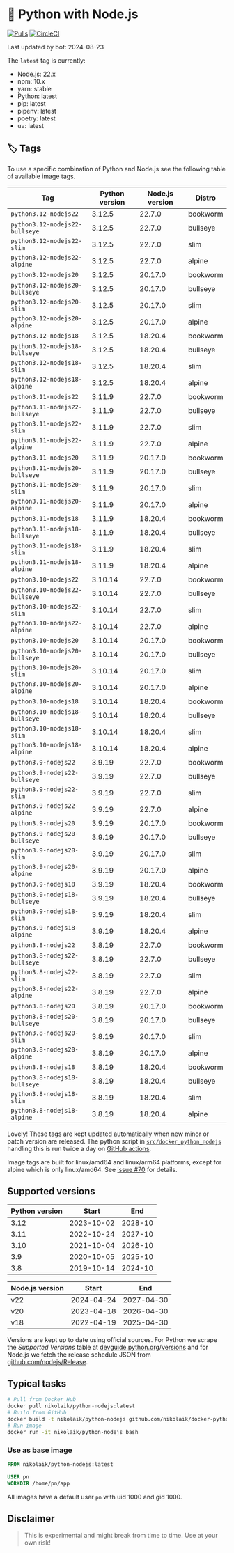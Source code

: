 # 🐳 Python with Node.js

[![Pulls](https://img.shields.io/docker/pulls/nikolaik/python-nodejs.svg?style=flat-square)](https://hub.docker.com/r/nikolaik/python-nodejs/)
[![CircleCI](https://img.shields.io/circleci/project/github/nikolaik/docker-python-nodejs.svg?style=flat-square)](https://circleci.com/gh/nikolaik/docker-python-nodejs)

Last updated by bot: 2024-08-23

The `latest` tag is currently:

- Node.js: 22.x
- npm: 10.x
- yarn: stable
- Python: latest
- pip: latest
- pipenv: latest
- poetry: latest
- uv: latest

## 🏷 Tags

To use a specific combination of Python and Node.js see the following table of available image tags.

<!-- TAGS_START -->

Tag | Python version | Node.js version | Distro
--- | --- | --- | ---
`python3.12-nodejs22` | 3.12.5 | 22.7.0 | bookworm
`python3.12-nodejs22-bullseye` | 3.12.5 | 22.7.0 | bullseye
`python3.12-nodejs22-slim` | 3.12.5 | 22.7.0 | slim
`python3.12-nodejs22-alpine` | 3.12.5 | 22.7.0 | alpine
`python3.12-nodejs20` | 3.12.5 | 20.17.0 | bookworm
`python3.12-nodejs20-bullseye` | 3.12.5 | 20.17.0 | bullseye
`python3.12-nodejs20-slim` | 3.12.5 | 20.17.0 | slim
`python3.12-nodejs20-alpine` | 3.12.5 | 20.17.0 | alpine
`python3.12-nodejs18` | 3.12.5 | 18.20.4 | bookworm
`python3.12-nodejs18-bullseye` | 3.12.5 | 18.20.4 | bullseye
`python3.12-nodejs18-slim` | 3.12.5 | 18.20.4 | slim
`python3.12-nodejs18-alpine` | 3.12.5 | 18.20.4 | alpine
`python3.11-nodejs22` | 3.11.9 | 22.7.0 | bookworm
`python3.11-nodejs22-bullseye` | 3.11.9 | 22.7.0 | bullseye
`python3.11-nodejs22-slim` | 3.11.9 | 22.7.0 | slim
`python3.11-nodejs22-alpine` | 3.11.9 | 22.7.0 | alpine
`python3.11-nodejs20` | 3.11.9 | 20.17.0 | bookworm
`python3.11-nodejs20-bullseye` | 3.11.9 | 20.17.0 | bullseye
`python3.11-nodejs20-slim` | 3.11.9 | 20.17.0 | slim
`python3.11-nodejs20-alpine` | 3.11.9 | 20.17.0 | alpine
`python3.11-nodejs18` | 3.11.9 | 18.20.4 | bookworm
`python3.11-nodejs18-bullseye` | 3.11.9 | 18.20.4 | bullseye
`python3.11-nodejs18-slim` | 3.11.9 | 18.20.4 | slim
`python3.11-nodejs18-alpine` | 3.11.9 | 18.20.4 | alpine
`python3.10-nodejs22` | 3.10.14 | 22.7.0 | bookworm
`python3.10-nodejs22-bullseye` | 3.10.14 | 22.7.0 | bullseye
`python3.10-nodejs22-slim` | 3.10.14 | 22.7.0 | slim
`python3.10-nodejs22-alpine` | 3.10.14 | 22.7.0 | alpine
`python3.10-nodejs20` | 3.10.14 | 20.17.0 | bookworm
`python3.10-nodejs20-bullseye` | 3.10.14 | 20.17.0 | bullseye
`python3.10-nodejs20-slim` | 3.10.14 | 20.17.0 | slim
`python3.10-nodejs20-alpine` | 3.10.14 | 20.17.0 | alpine
`python3.10-nodejs18` | 3.10.14 | 18.20.4 | bookworm
`python3.10-nodejs18-bullseye` | 3.10.14 | 18.20.4 | bullseye
`python3.10-nodejs18-slim` | 3.10.14 | 18.20.4 | slim
`python3.10-nodejs18-alpine` | 3.10.14 | 18.20.4 | alpine
`python3.9-nodejs22` | 3.9.19 | 22.7.0 | bookworm
`python3.9-nodejs22-bullseye` | 3.9.19 | 22.7.0 | bullseye
`python3.9-nodejs22-slim` | 3.9.19 | 22.7.0 | slim
`python3.9-nodejs22-alpine` | 3.9.19 | 22.7.0 | alpine
`python3.9-nodejs20` | 3.9.19 | 20.17.0 | bookworm
`python3.9-nodejs20-bullseye` | 3.9.19 | 20.17.0 | bullseye
`python3.9-nodejs20-slim` | 3.9.19 | 20.17.0 | slim
`python3.9-nodejs20-alpine` | 3.9.19 | 20.17.0 | alpine
`python3.9-nodejs18` | 3.9.19 | 18.20.4 | bookworm
`python3.9-nodejs18-bullseye` | 3.9.19 | 18.20.4 | bullseye
`python3.9-nodejs18-slim` | 3.9.19 | 18.20.4 | slim
`python3.9-nodejs18-alpine` | 3.9.19 | 18.20.4 | alpine
`python3.8-nodejs22` | 3.8.19 | 22.7.0 | bookworm
`python3.8-nodejs22-bullseye` | 3.8.19 | 22.7.0 | bullseye
`python3.8-nodejs22-slim` | 3.8.19 | 22.7.0 | slim
`python3.8-nodejs22-alpine` | 3.8.19 | 22.7.0 | alpine
`python3.8-nodejs20` | 3.8.19 | 20.17.0 | bookworm
`python3.8-nodejs20-bullseye` | 3.8.19 | 20.17.0 | bullseye
`python3.8-nodejs20-slim` | 3.8.19 | 20.17.0 | slim
`python3.8-nodejs20-alpine` | 3.8.19 | 20.17.0 | alpine
`python3.8-nodejs18` | 3.8.19 | 18.20.4 | bookworm
`python3.8-nodejs18-bullseye` | 3.8.19 | 18.20.4 | bullseye
`python3.8-nodejs18-slim` | 3.8.19 | 18.20.4 | slim
`python3.8-nodejs18-alpine` | 3.8.19 | 18.20.4 | alpine

<!-- TAGS_END -->

Lovely! These tags are kept updated automatically when new minor or patch version are released. The python script in [`src/docker_python_nodejs`](./src/docker_python_nodejs/) handling this is run twice a day on [GitHub actions](https://github.com/nikolaik/docker-python-nodejs/actions).

Image tags are built for linux/amd64 and linux/arm64 platforms, except for alpine which is only linux/amd64. See [issue #70](https://github.com/nikolaik/docker-python-nodejs/issues/70) for details.

## Supported versions

<!-- SUPPORTED_VERSIONS_START -->

Python version | Start | End
--- | --- | ---
3.12 | 2023-10-02 | 2028-10
3.11 | 2022-10-24 | 2027-10
3.10 | 2021-10-04 | 2026-10
3.9 | 2020-10-05 | 2025-10
3.8 | 2019-10-14 | 2024-10

Node.js version | Start | End
--- | --- | ---
v22 | 2024-04-24 | 2027-04-30
v20 | 2023-04-18 | 2026-04-30
v18 | 2022-04-19 | 2025-04-30

<!-- SUPPORTED_VERSIONS_END -->

Versions are kept up to date using official sources. For Python we scrape the _Supported Versions_ table at [devguide.python.org/versions](https://devguide.python.org/versions/#supported-versions) and for Node.js we fetch the release schedule JSON from [github.com/nodejs/Release](https://github.com/nodejs/Release/blob/main/schedule.json).

## Typical tasks

```bash
# Pull from Docker Hub
docker pull nikolaik/python-nodejs:latest
# Build from GitHub
docker build -t nikolaik/python-nodejs github.com/nikolaik/docker-python-nodejs
# Run image
docker run -it nikolaik/python-nodejs bash
```

### Use as base image

```Dockerfile
FROM nikolaik/python-nodejs:latest

USER pn
WORKDIR /home/pn/app
```

All images have a default user `pn` with uid 1000 and gid 1000.

## Disclaimer

> This is experimental and might break from time to time. Use at your own risk!

